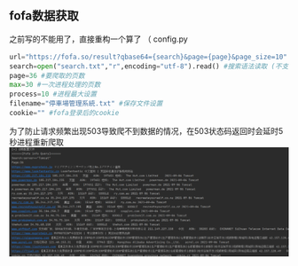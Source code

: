## fofa数据获取 ##
之前写的不能用了，直接重构一个算了 （
config.py
```python
url="https://fofa.so/result?qbase64={search}&page={page}&page_size=10" #fofa爬取数据的url
search=open("search.txt","r",encoding="utf-8").read() #搜索语法读取 (不支持多行)
page=36 #要爬取的页数
max=30 #一次进程处理的页数
process=10 #进程最大设置
filename="停車場管理系統.txt" #保存文件设置
cookie="" #fofa登录后的cookie
```

为了防止请求频繁出现503导致爬不到数据的情况，在503状态码返回时会延时5秒进程重新爬取
![](img/test.png)